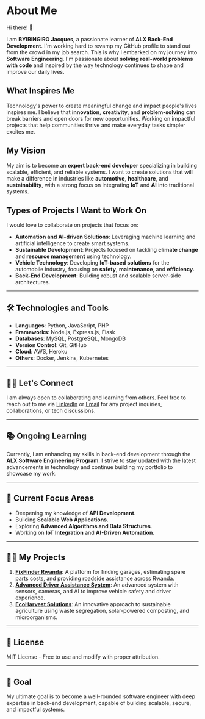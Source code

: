 # About Me

Hi there! 👋

I am **BYIRINGIRO Jacques**, a passionate learner of **ALX Back-End Development**. I'm working hard to revamp my GitHub profile to stand out from the crowd in my job search. This is why I embarked on my journey into **Software Engineering**. I'm passionate about **solving real-world problems with code** and inspired by the way technology continues to shape and improve our daily lives.

## What Inspires Me
Technology's power to create meaningful change and impact people's lives inspires me. I believe that **innovation**, **creativity**, and **problem-solving** can break barriers and open doors for new opportunities. Working on impactful projects that help communities thrive and make everyday tasks simpler excites me.

## My Vision
My aim is to become an **expert back-end developer** specializing in building scalable, efficient, and reliable systems. I want to create solutions that will make a difference in industries like **automotive**, **healthcare**, and **sustainability**, with a strong focus on integrating **IoT** and **AI** into traditional systems.

## Types of Projects I Want to Work On
I would love to collaborate on projects that focus on:

- **Automation and AI-driven Solutions**: Leveraging machine learning and artificial intelligence to create smart systems.
- **Sustainable Development**: Projects focused on tackling **climate change** and **resource management** using technology.
- **Vehicle Technology**: Developing **IoT-based solutions** for the automobile industry, focusing on **safety**, **maintenance**, and **efficiency**.
- **Back-End Development**: Building robust and scalable server-side architectures.

---

## 🛠️ Technologies and Tools

- **Languages**: Python, JavaScript, PHP
- **Frameworks**: Node.js, Express.js, Flask
- **Databases**: MySQL, PostgreSQL, MongoDB
- **Version Control**: Git, GitHub
- **Cloud**: AWS, Heroku
- **Others**: Docker, Jenkins, Kubernetes

---

## 👯‍♂️ Let's Connect

I am always open to collaborating and learning from others. Feel free to reach out to me via [LinkedIn](https://www.linkedin.com/in/byiringirojacques/) or [Email](mailto:your-email@example.com) for any project inquiries, collaborations, or tech discussions.

---

## 📚 Ongoing Learning

Currently, I am enhancing my skills in back-end development through the **ALX Software Engineering Program**. I strive to stay updated with the latest advancements in technology and continue building my portfolio to showcase my work. 

---

## 🌱 Current Focus Areas

- Deepening my knowledge of **API Development**.
- Building **Scalable Web Applications**.
- Exploring **Advanced Algorithms and Data Structures**.
- Working on **IoT Integration** and **AI-Driven Automation**.

---

## 👨‍💻 My Projects

1. **[FixFinder Rwanda](https://github.com/BYIRINGIROJacques/FixFinder-Rwanda)**: A platform for finding garages, estimating spare parts costs, and providing roadside assistance across Rwanda.
2. **[Advanced Driver Assistance System](https://github.com/BYIRINGIROJacques/ADAS)**: An advanced system with sensors, cameras, and AI to improve vehicle safety and driver experience.
3. **[EcoHarvest Solutions](https://github.com/BYIRINGIROJacques/EcoHarvest-Solutions)**: An innovative approach to sustainable agriculture using waste segregation, solar-powered composting, and microorganisms.

---

## 📜 License

MIT License - Free to use and modify with proper attribution.

---

## 🎯 Goal

My ultimate goal is to become a well-rounded software engineer with deep expertise in back-end development, capable of building scalable, secure, and impactful systems.




